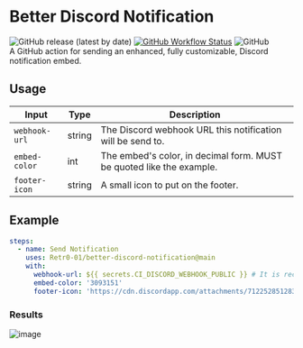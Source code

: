# Better Discord Notification 
![GitHub release (latest by date)](https://img.shields.io/github/v/release/Retr0-01/better-discord-notification?style=flat-square)
[![GitHub Workflow Status](https://img.shields.io/github/actions/workflow/status/Retr0-01/better-discord-notification/test-notification.yml?branch=main&label=test%20workflow&style=flat-square)](https://github.com/Retr0-01/better-discord-notification/actions/workflows/discord-notification.yml)
![GitHub](https://img.shields.io/github/license/Retr0-01/better-discord-notification?style=flat-square)  
A GitHub action for sending an enhanced, fully customizable, Discord notification embed.

## Usage
| Input           | Type   | Description                                                |
| --------------- | ------ | ---------------------------------------------------------- |
| ``webhook-url`` | string | The Discord webhook URL this notification will be send to. |
| ``embed-color`` | int    | The embed's color, in decimal form. MUST be quoted like the example.                        |
| ``footer-icon`` | string | A small icon to put on the footer.                         |

## Example
```yml
steps:
  - name: Send Notification
    uses: Retr0-01/better-discord-notification@main
    with:
      webhook-url: ${{ secrets.CI_DISCORD_WEBHOOK_PUBLIC }} # It is recommended to store your webhooks using actions secrets
      embed-color: '3093151'
      footer-icon: 'https://cdn.discordapp.com/attachments/712252851283296260/961953852897255454/706526933973860412.png'
```

### Results
![image](https://user-images.githubusercontent.com/61121754/162499543-01ecfe49-8d3b-4291-8504-6d07cf8370f5.png)
